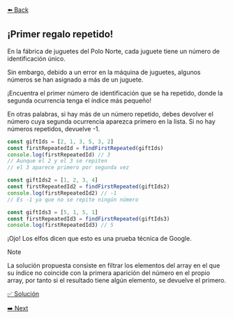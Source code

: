 [⬅️ Back](https://github.com/jcuencagento/JCG-adventJS)

## ¡Primer regalo repetido!

En la fábrica de juguetes del Polo Norte, cada juguete tiene un número de identificación único.

Sin embargo, debido a un error en la máquina de juguetes, algunos números se han asignado a más de un juguete.

¡Encuentra el primer número de identificación que se ha repetido, donde la segunda ocurrencia tenga el índice más pequeño!

En otras palabras, si hay más de un número repetido, debes devolver el número cuya segunda ocurrencia aparezca primero en la lista. 
Si no hay números repetidos, devuelve -1.

```javascript
const giftIds = [2, 1, 3, 5, 3, 2]
const firstRepeatedId = findFirstRepeated(giftIds)
console.log(firstRepeatedId) // 3
// Aunque el 2 y el 3 se repiten
// el 3 aparece primero por segunda vez

const giftIds2 = [1, 2, 3, 4]
const firstRepeatedId2 = findFirstRepeated(giftIds2)
console.log(firstRepeatedId2) // -1
// Es -1 ya que no se repite ningún número

const giftIds3 = [5, 1, 5, 1]
const firstRepeatedId3 = findFirstRepeated(giftIds3)
console.log(firstRepeatedId3) // 5
```

¡Ojo! Los elfos dicen que esto es una prueba técnica de Google.

> [!NOTE]
> La solución propuesta consiste en filtrar los elementos del array en el que su índice no coincide con la primera
> aparición del número en el propio array, por tanto si el resultado tiene algún elemento, se devuelve el primero.


[✅ Solución](https://github.com/jcuencagento/JCG-adventJS/blob/master/challenges/december_01.js)


[➡️ Next](https://github.com/jcuencagento/JCG-adventJS/blob/master/challenges/december_02.md)